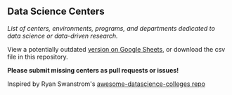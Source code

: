 ## Data Science Centers

_List of centers, environments, programs, and departments dedicated to data science or data-driven research._

View a potentially outdated [version on Google Sheets](https://docs.google.com/spreadsheets/d/1YeVQmfLtEPp6iMqp3r1VZFLBwKmDS3dAbPZoShwSXNg/edit?usp=sharing), or download the csv file in this repository. 

**Please submit missing centers as pull requests or issues!**

Inspired by Ryan Swanstrom's [awesome-datascience-colleges repo](https://github.com/ryanswanstrom/awesome-datascience-colleges)
